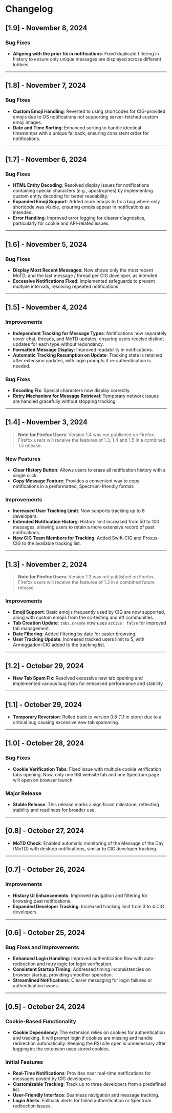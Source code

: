 # Changelog

## [1.9] - November 8, 2024

### Bug Fixes
- **Aligning with the prior fix in notifications**: Fixed duplicate filtering in history to ensure only unique messages are displayed across different lobbies.

---

## [1.8] - November 7, 2024

### Bug Fixes
- **Custom Emoji Handling**: Reverted to using shortcodes for CIG-provided emojis due to OS notifications not supporting server-fetched custom emoji images.
- **Date and Time Sorting**: Enhanced sorting to handle identical timestamps with a unique fallback, ensuring consistent order for notifications.

---

## [1.7] - November 6, 2024

### Bug Fixes
- **HTML Entity Decoding**: Resolved display issues for notifications containing special characters (e.g., apostrophes) by implementing custom entity decoding for better readability.
- **Expanded Emoji Support**: Added more emojis to fix a bug where only shortcode was visible, ensuring emojis appear in notifications as intended.
- **Error Handling**: Improved error logging for clearer diagnostics, particularly for cookie and API-related issues.

---

## [1.6] - November 5, 2024

### Bug Fixes
- **Display Most Recent Messages**: Now shows only the most recent MoTD, and the last message / thread per CIG developer, as intended.
- **Excessive Notifications Fixed**: Implemented safeguards to prevent multiple intervals, resolving repeated notifications.

---

## [1.5] - November 4, 2024

### Improvements
- **Independent Tracking for Message Types**: Notifications now separately cover chat, threads, and MoTD updates, ensuring users receive distinct updates for each type without redundancy.
- **Formatted Message Display**: Improved readability in notifications.
- **Automatic Tracking Resumption on Update**: Tracking state is retained after extension updates, with login prompts if re-authentication is needed.

### Bug Fixes
- **Encoding Fix**: Special characters now display correctly.
- **Retry Mechanism for Message Retrieval**: Temporary network issues are handled gracefully without stopping tracking.

---

## [1.4] - November 3, 2024

> **Note for Firefox Users**: Version 1.4 was not published on Firefox. Firefox users will receive the features of 1.3, 1.4 and 1.5 in a combined 1.5 release.

### New Features
- **Clear History Button**: Allows users to erase all notification history with a single click.
- **Copy Message Feature**: Provides a convenient way to copy notifications in a preformatted, Spectrum-friendly format.

### Improvements
- **Increased User Tracking Limit**: Now supports tracking up to 8 developers.
- **Extended Notification History**: History limit increased from 50 to 100 messages, allowing users to retain a more extensive record of past notifications.
- **New CIG Team Members for Tracking**: Added Swift-CIG and Proxus-CIG to the available tracking list.

---

## [1.3] - November 2, 2024

> **Note for Firefox Users**: Version 1.3 was not published on Firefox. Firefox users will receive the features of 1.3 in a combined future release.

### Improvements
- **Emoji Support**: Basic emojis frequently used by CIG are now supported, along with custom emojis from the sc-testing and etf communities.
- **Tab Creation Update**: `tabs.create` now uses `active: false` for improved tab management.
- **Date Filtering**: Added filtering by date for easier browsing.
- **User Tracking Update**: Increased tracked users limit to 5, with Armeggadon-CIG added to the tracking list.

---

## [1.2] - October 29, 2024

- **New Tab Spam Fix**: Resolved excessive new tab opening and implemented various bug fixes for enhanced performance and stability.

---

## [1.1] - October 29, 2024

- **Temporary Reversion**: Rolled back to version 0.8 (1.1 in store) due to a critical bug causing excessive new tab spamming.

---

## [1.0] - October 28, 2024

### Bug Fixes
- **Cookie Verification Tabs**: Fixed issue with multiple cookie verification tabs opening. Now, only one RSI website tab and one Spectrum page will open on browser launch.

### Major Release
- **Stable Release**: This release marks a significant milestone, reflecting stability and readiness for broader use.

---

## [0.8] - October 27, 2024

- **MoTD Check**: Enabled automatic monitoring of the Message of the Day (MoTD) with desktop notifications, similar to CIG developer tracking.

---

## [0.7] - October 26, 2024

### Improvements
- **History UI Enhancements**: Improved navigation and filtering for browsing past notifications.
- **Expanded Developer Tracking**: Increased tracking limit from 3 to 4 CIG developers.

---

## [0.6] - October 25, 2024

### Bug Fixes and Improvements
- **Enhanced Login Handling**: Improved authentication flow with auto-redirection and retry logic for login verification.
- **Consistent Startup Timing**: Addressed timing inconsistencies on browser startup, providing smoother operation.
- **Streamlined Notifications**: Clearer messaging for login failures or authentication issues.

---

## [0.5] - October 24, 2024

### Cookie-Based Functionality
- **Cookie Dependency**: The extension relies on cookies for authentication and tracking. It will prompt login if cookies are missing and handle redirection automatically. Keeping the RSI site open is unnecessary after logging in; the extension uses stored cookies.

### Initial Features
- **Real-Time Notifications**: Provides near real-time notifications for messages posted by CIG developers.
- **Customizable Tracking**: Track up to three developers from a predefined list.
- **User-Friendly Interface**: Seamless navigation and message tracking.
- **Login Alerts**: Fallback alerts for failed authentication or Spectrum redirection issues.
